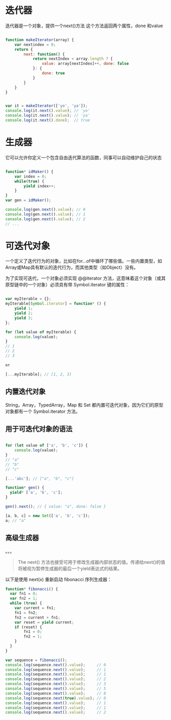 # 迭代器
迭代器是一个对象，提供一个next()方法
这个方法返回两个属性，done 和value


```js

function makeIterator(array) {
    var nextindex = 0;
    return {
        next: function() {
            return nextIndex < array.length ? {
                value: array[nextIndex]++, done: false
            }: {
                done: true
            }
        }
    }
}


var it = makeIterator(['yo', 'ya']);
console.log(it.next().value); // 'yo'
console.log(it.next().value); // 'ya'
console.log(it.next().done);  // true

```


# 生成器
它可以允许你定义一个包含自由迭代算法的函数，同事可以自动维护自己的状态

```js

function* idMaker() {
    var index = 0;
    while(true) {
        yield index++;
    }
}
var gen = idMaker();

console.log(gen.next().value); // 0
console.log(gen.next().value); // 1
console.log(gen.next().value); // 2
// ...

```

# 可迭代对象
一个定义了迭代行为的对象，比如在for...of中循环了哪些值。一些内置类型，如Array或Map具有默认的迭代行为，而其他类型（如Object）没有。


为了实现可迭代，一个对象必须实现 @@iterator 方法，这意味着这个对象（或其原型链中的一个对象）必须具有带 Symbol.iterator 键的属性：


```js

var myIterable = {};
myIterable[Symbol.iterator] = function* () {
    yield 1;
    yield 2;
    yield 3;
};

for (let value of myIterable) { 
    console.log(value); 
}
// 1
// 2
// 3

or

[...myIterable]; // [1, 2, 3]
```

## 内置迭代对象

String，Array，TypedArray，Map 和 Set 都内置可迭代对象，因为它们的原型对象都有一个 Symbol.iterator 方法。

## 用于可迭代对象的语法

```js

for (let value of ['a', 'b', 'c']) {
    console.log(value);
}
// "a"
// "b"
// "c"

[...'abc']; // ["a", "b", "c"]

function* gen() {
  yield* ['a', 'b', 'c'];
}

gen().next(); // { value: "a", done: false }

[a, b, c] = new Set(['a', 'b', 'c']);
a; // "a"

```
## 高级生成器

。。。


>The next() 方法也接受可用于修改生成器内部状态的值。传递给next()的值将被视为暂停生成器的最后一个yield表达式的结果。

以下是使用 next(x) 重新启动 fibonacci 序列生成器：


```js
function* fibonacci() {
  var fn1 = 0;
  var fn2 = 1;
  while (true) {  
    var current = fn1;
    fn1 = fn2;
    fn2 = current + fn1;
    var reset = yield current;
    if (reset) {
        fn1 = 0;
        fn2 = 1;
    }
  }
}

var sequence = fibonacci();
console.log(sequence.next().value);     // 0
console.log(sequence.next().value);     // 1
console.log(sequence.next().value);     // 1
console.log(sequence.next().value);     // 2
console.log(sequence.next().value);     // 3
console.log(sequence.next().value);     // 5
console.log(sequence.next().value);     // 8
console.log(sequence.next(true).value); // 0
console.log(sequence.next().value);     // 1
console.log(sequence.next().value);     // 1
console.log(sequence.next().value);     // 2

```

